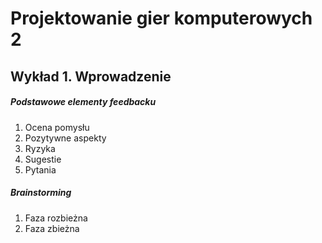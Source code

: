 # Projektowanie gier komputerowych 2
## Wykład 1. Wprowadzenie

##### Podstawowe elementy feedbacku
1. Ocena pomysłu
1. Pozytywne aspekty
1. Ryzyka
1. Sugestie
1. Pytania

##### Brainstorming
1. Faza rozbieżna
1. Faza zbieżna
